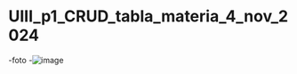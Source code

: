 # UIII_p1_CRUD_tabla_materia_4_nov_2024
-foto
-![image](https://github.com/user-attachments/assets/00527d2d-52dd-4046-957e-414228627fb9)
